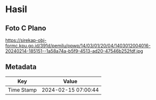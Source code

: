 # Hasil

## Foto C Plano

https://sirekap-obj-formc.kpu.go.id/391d/pemilu/ppwp/14/03/01/20/04/1403012004016-20240214-185151--1a58a74a-b5f9-4513-ad20-47546b252fdf.jpg


## Metadata

| Key        | Value               |
| ---------- | ------------------- |
| Time Stamp | 2024-02-15 07:00:44 |



